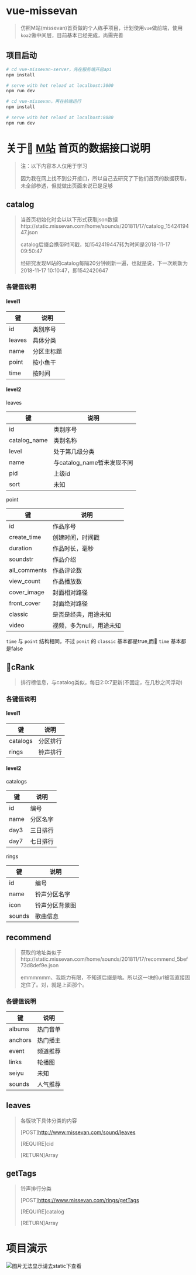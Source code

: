 # vue-missevan

> 仿照M站(missevan)首页做的个人练手项目，计划使用`vue`做前端，使用`koa2`做中间层，目前基本已经完成，尚需完善

## 项目启动

``` bash
# cd vue-missevan-server，先在服务端开启api
npm install

# serve with hot reload at localhost:3000
npm run dev

# cd vue-missevan，再在前端运行
npm install

# serve with hot reload at localhost:8080
npm run dev

```

# 关于 [M站](http://www.missevan.com) 首页的数据接口说明
>注：以下内容本人仅用于学习
>
> 因为我在网上找不到公开接口，所以自己去研究了下他们首页的数据获取，未全部参透，但就做出页面来说已是足够

## catalog
> 当首页初始化时会以以下形式获取json数据http://static.missevan.com/home/sounds/201811/17/catalog_1542419447.json
>
> catalog后缀会携带时间戳，如1542419447转为时间是2018-11-17 09:50:47
>
> 经研究发现M站的catalog每隔20分钟刷新一遍，也就是说，下一次刷新为2018-11-17 10:10:47，即1542420647

### 各键值说明

#### level1

| 键 | 说明 |
| ------ | ------ |
| id | 类别序号 |
| leaves | 具体分类 |
| name | 分区主标题 |
| point | 按小鱼干 |
| time | 按时间 |

#### level2

leaves

| 键 | 说明 |
| ------ | ------ |
| id | 类别序号 |
| catalog_name | 类别名称 |
| level | 处于第几级分类 |
| name | 与catalog_name暂未发现不同 |
| pid | 上级id |
| sort | 未知 |

point

| 键 | 说明 |
| ------ | ------ |
| id | 作品序号 |
| create_time | 创建时间，时间戳 |
| duration | 作品时长，毫秒 |
| soundstr | 作品介绍 |
| all_comments | 作品评论数 |
| view_count | 作品播放数 |
| cover_image | 封面相对路径 |
| front_cover | 封面绝对路径 |
| classic | 是否是经典，用途未知 |
| video | 视频，多为null，用途未知 |

`time` 与 `point` 结构相同，不过 `ponit` 的 `classic` 基本都是true,而 `time` 基本都是false

## cRank

> 排行榜信息，与catalog类似，每日2:0:7更新(不固定，在几秒之间浮动)

### 各键值说明

#### level1
| 键 | 说明 |
| ------ | ------ |
| catalogs | 分区排行 |
| rings | 铃声排行 |

#### level2

catalogs

| 键 | 说明 |
| ------ | ------ |
| id | 编号 |
| name | 分区名字 |
| day3 | 三日排行 |
| day7 | 七日排行 |

rings

| 键 | 说明 |
| ------ | ------ |
| id | 编号 |
| name | 铃声分区名字 |
| icon | 铃声分区背景图 |
| sounds | 歌曲信息 |

## recommend

> 获取的地址类似于http://static.missevan.com/home/sounds/201811/17/recommend_5bef73d8def9e.json
>
> emmmmmm、我能力有限，不知道后缀是啥。所以这一块的url被我直接固定住了。对，就是上面那个。

### 各键值说明

| 键 | 说明 |
| ------ | ------ |
| albums | 热门音单 |
| anchors | 热门播主 |
| event | 频道推荐 |
| links | 轮播图 |
| seiyu | 未知 |
| sounds | 人气推荐 |

## leaves

> 各版块下具体分类的内容
>
> [POST]http://www.missevan.com/sound/leaves
>
> [REQUIRE]cid
>
> [RETURN]Array

## getTags

> 铃声排行分类
>
> [POST]https://www.missevan.com/rings/getTags
>
> [REQUIRE]catalog
>
> [RETURN]Array

# 项目演示

![图片无法显示请去static下查看](https://github.com/starainy/vue-missevan/tree/master/static/missevan.gif)
